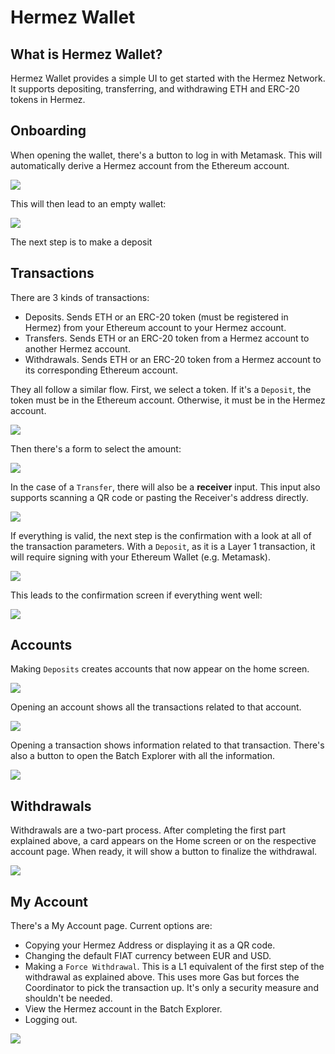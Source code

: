 # Hermez Wallet

## What is Hermez Wallet?

Hermez Wallet provides a simple UI to get started with the Hermez Network. It supports depositing, transferring, and withdrawing ETH and ERC-20 tokens in Hermez. 

## Onboarding

When opening the wallet, there's a button to log in with Metamask. This will automatically derive a Hermez account from the Ethereum account.

![](wallet/hw-login.png)

This will then lead to an empty wallet:

![](wallet/hw-empty.png)

The next step is to make a deposit

## Transactions

There are 3 kinds of transactions:

- Deposits. Sends ETH or an ERC-20 token (must be registered in Hermez) from your Ethereum account to your Hermez account.
- Transfers. Sends ETH or an ERC-20 token from a Hermez account to another Hermez account.
- Withdrawals. Sends ETH or an ERC-20 token from a Hermez account to its corresponding Ethereum account.

They all follow a similar flow. First, we select a token. If it's a `Deposit`, the token must be in the Ethereum account. Otherwise, it must be in the Hermez account.

![](wallet/hw-deposit-accounts.png)

Then there's a form to select the amount:

![](wallet/hw-deposit-form.png)

In the case of a `Transfer`, there will also be a **receiver** input. This input also supports scanning a QR code or pasting the Receiver's address directly.

![](wallet/hw-tx-form.png)

If everything is valid, the next step is the confirmation with a look at all of the transaction parameters. With a `Deposit`, as it is a Layer 1 transaction, it will require signing with your Ethereum Wallet (e.g. Metamask).

![](wallet/hw-deposit-overview.png)

This leads to the confirmation screen if everything went well:

![](wallet/hw-deposit-confirm)

## Accounts

Making `Deposits` creates accounts that now appear on the home screen.

![](wallet/hw-home.png)

Opening an account shows all the transactions related to that account.

![](wallet/hw-account.png)

Opening a transaction shows information related to that transaction. There's also a button to open the Batch Explorer with all the information.

![](wallet/hw-tx.png)

## Withdrawals

Withdrawals are a two-part process. After completing the first part explained above, a card appears on the Home screen or on the respective account page. When ready, it will show a button to finalize the withdrawal.

![](wallet/hw-withdraw.png)

## My Account

There's a My Account page. Current options are:

- Copying your Hermez Address or displaying it as a QR code.
- Changing the default FIAT currency between EUR and USD.
- Making a `Force Withdrawal`. This is a L1 equivalent of the first step of the withdrawal as explained above. This uses more Gas but forces the Coordinator to pick the transaction up. It's only a security measure and shouldn't be needed.
- View the Hermez account in the Batch Explorer.
- Logging out.

![](wallet/hw-settings.png)
